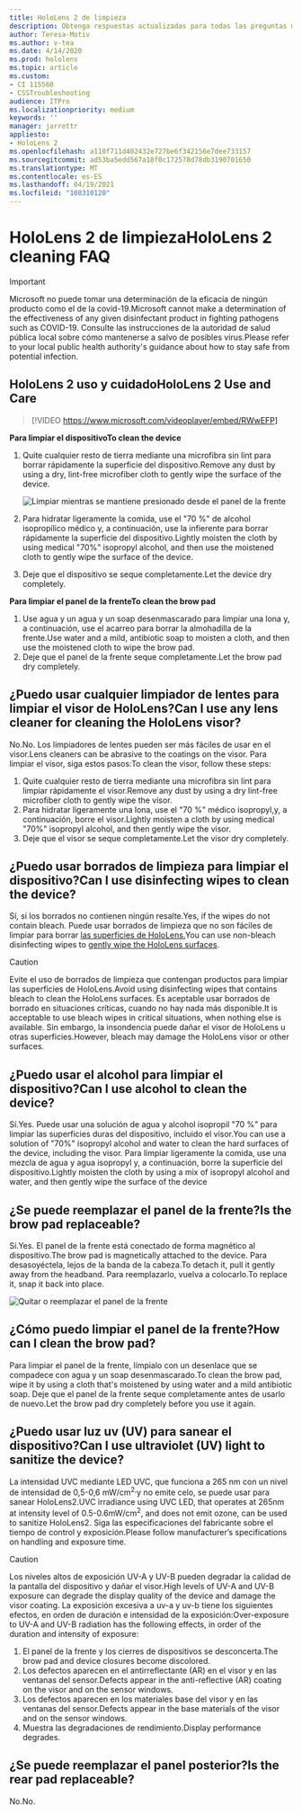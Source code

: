 ```yaml
---
title: HoloLens 2 de limpieza
description: Obtenga respuestas actualizadas para todas las preguntas más frecuentes para limpiar y mantener el HoloLens 2 dispositivo.
author: Teresa-Motiv
ms.author: v-tea
ms.date: 4/14/2020
ms.prod: hololens
ms.topic: article
ms.custom:
- CI 115560
- CSSTroubleshooting
audience: ITPro
ms.localizationpriority: medium
keywords: ''
manager: jarrettr
appliesto:
- HoloLens 2
ms.openlocfilehash: a110f711d402432e727be6f342156e7dee733157
ms.sourcegitcommit: ad53ba5edd567a18f0c172578d78db3190701650
ms.translationtype: MT
ms.contentlocale: es-ES
ms.lasthandoff: 04/19/2021
ms.locfileid: "108310120"
---
```

# <a name="hololens-2-cleaning-faq"></a><span data-ttu-id="19301-103">HoloLens 2 de limpieza</span><span class="sxs-lookup"><span data-stu-id="19301-103">HoloLens 2 cleaning FAQ</span></span>

> [!IMPORTANT]  
> <span data-ttu-id="19301-104">Microsoft no puede tomar una determinación de la eficacia de ningún producto como el de la covid-19.</span><span class="sxs-lookup"><span data-stu-id="19301-104">Microsoft cannot make a determination of the effectiveness of any given disinfectant product in fighting pathogens such as COVID-19.</span></span> <span data-ttu-id="19301-105">Consulte las instrucciones de la autoridad de salud pública local sobre cómo mantenerse a salvo de posibles virus.</span><span class="sxs-lookup"><span data-stu-id="19301-105">Please refer to your local public health authority's guidance about how to stay safe from potential infection.</span></span>  

## <a name="hololens-2-use-and-care"></a><span data-ttu-id="19301-106">HoloLens 2 uso y cuidado</span><span class="sxs-lookup"><span data-stu-id="19301-106">HoloLens 2 Use and Care</span></span>

> [!VIDEO https://www.microsoft.com/videoplayer/embed/RWwEFP]

<!-- <iframe src="https://channel9.msdn.com/Shows/Docs-Mixed-Reality/HoloLens-2-Use-and-Care/player" width="960" height="540" allowFullScreen frameBorder="0" title="HoloLens 2 Use and Care - Microsoft Channel 9 Video"></iframe> -->

<span data-ttu-id="19301-107">**Para limpiar el dispositivo**</span><span class="sxs-lookup"><span data-stu-id="19301-107">**To clean the device**</span></span>

1. <span data-ttu-id="19301-108">Quite cualquier resto de tierra mediante una microfibra sin lint para borrar rápidamente la superficie del dispositivo.</span><span class="sxs-lookup"><span data-stu-id="19301-108">Remove any dust by using a dry, lint-free microfiber cloth to gently wipe the surface of the device.</span></span>

   ![Limpiar mientras se mantiene presionado desde el panel de la frente](images/hl2-cleaning.png)

2. <span data-ttu-id="19301-110">Para hidratar ligeramente la comida, use el "70 %" de alcohol isopropílico médico y, a continuación, use la infierente para borrar rápidamente la superficie del dispositivo.</span><span class="sxs-lookup"><span data-stu-id="19301-110">Lightly moisten the cloth by using medical "70%" isopropyl alcohol, and then use the moistened cloth to gently wipe the surface of the device.</span></span>

3. <span data-ttu-id="19301-111">Deje que el dispositivo se seque completamente.</span><span class="sxs-lookup"><span data-stu-id="19301-111">Let the device dry completely.</span></span>

<span data-ttu-id="19301-112">**Para limpiar el panel de la frente**</span><span class="sxs-lookup"><span data-stu-id="19301-112">**To clean the brow pad**</span></span>

1. <span data-ttu-id="19301-113">Use agua y un agua y un soap desenmascarado para limpiar una lona y, a continuación, use el acarreo para borrar la almohadilla de la frente.</span><span class="sxs-lookup"><span data-stu-id="19301-113">Use water and a mild, antibiotic soap to moisten a cloth, and then use the moistened cloth to wipe the brow pad.</span></span>
1. <span data-ttu-id="19301-114">Deje que el panel de la frente seque completamente.</span><span class="sxs-lookup"><span data-stu-id="19301-114">Let the brow pad dry completely.</span></span>

## <a name="can-i-use-any-lens-cleaner-for-cleaning-the-hololens-visor"></a><span data-ttu-id="19301-115">¿Puedo usar cualquier limpiador de lentes para limpiar el visor de HoloLens?</span><span class="sxs-lookup"><span data-stu-id="19301-115">Can I use any lens cleaner for cleaning the HoloLens visor?</span></span>

<span data-ttu-id="19301-116">No.</span><span class="sxs-lookup"><span data-stu-id="19301-116">No.</span></span> <span data-ttu-id="19301-117">Los limpiadores de lentes pueden ser más fáciles de usar en el visor.</span><span class="sxs-lookup"><span data-stu-id="19301-117">Lens cleaners can be abrasive to the coatings on the visor.</span></span> <span data-ttu-id="19301-118">Para limpiar el visor, siga estos pasos:</span><span class="sxs-lookup"><span data-stu-id="19301-118">To clean the visor, follow these steps:</span></span>  

1. <span data-ttu-id="19301-119">Quite cualquier resto de tierra mediante una microfibra sin lint para limpiar rápidamente el visor.</span><span class="sxs-lookup"><span data-stu-id="19301-119">Remove any dust by using a dry lint-free microfiber cloth to gently wipe the visor.</span></span>
1. <span data-ttu-id="19301-120">Para hidratar ligeramente una lona, use el "70 %" médico isopropyl,y, a continuación, borre el visor.</span><span class="sxs-lookup"><span data-stu-id="19301-120">Lightly moisten a cloth by using medical "70%" isopropyl alcohol, and then gently wipe the visor.</span></span>
1. <span data-ttu-id="19301-121">Deje que el visor se seque completamente.</span><span class="sxs-lookup"><span data-stu-id="19301-121">Let the visor dry completely.</span></span>

## <a name="can-i-use-disinfecting-wipes-to-clean-the-device"></a><span data-ttu-id="19301-122">¿Puedo usar borrados de limpieza para limpiar el dispositivo?</span><span class="sxs-lookup"><span data-stu-id="19301-122">Can I use disinfecting wipes to clean the device?</span></span>

<span data-ttu-id="19301-123">Sí, si los borrados no contienen ningún resalte.</span><span class="sxs-lookup"><span data-stu-id="19301-123">Yes, if the wipes do not contain bleach.</span></span> <span data-ttu-id="19301-124">Puede usar borrados de limpieza que no son fáciles de limpiar para borrar [las superficies de HoloLens.](#hololens-2-use-and-care)</span><span class="sxs-lookup"><span data-stu-id="19301-124">You can use non-bleach disinfecting wipes to [gently wipe the HoloLens surfaces](#hololens-2-use-and-care).</span></span>  

> [!CAUTION]  
> <span data-ttu-id="19301-125">Evite el uso de borrados de limpieza que contengan productos para limpiar las superficies de HoloLens.</span><span class="sxs-lookup"><span data-stu-id="19301-125">Avoid using disinfecting wipes that contains bleach to clean the HoloLens surfaces.</span></span> <span data-ttu-id="19301-126">Es aceptable usar borrados de borrado en situaciones críticas, cuando no hay nada más disponible.</span><span class="sxs-lookup"><span data-stu-id="19301-126">It is acceptable to use bleach wipes in critical situations, when nothing else is available.</span></span> <span data-ttu-id="19301-127">Sin embargo, la insondencia puede dañar el visor de HoloLens u otras superficies.</span><span class="sxs-lookup"><span data-stu-id="19301-127">However, bleach may damage the HoloLens visor or other surfaces.</span></span>

## <a name="can-i-use-alcohol-to-clean-the-device"></a><span data-ttu-id="19301-128">¿Puedo usar el alcohol para limpiar el dispositivo?</span><span class="sxs-lookup"><span data-stu-id="19301-128">Can I use alcohol to clean the device?</span></span>

<span data-ttu-id="19301-129">Sí.</span><span class="sxs-lookup"><span data-stu-id="19301-129">Yes.</span></span> <span data-ttu-id="19301-130">Puede usar una solución de agua y alcohol isopropil "70 %" para limpiar las superficies duras del dispositivo, incluido el visor.</span><span class="sxs-lookup"><span data-stu-id="19301-130">You can use a solution of "70%" isopropyl alcohol and water to clean the hard surfaces of the device, including the visor.</span></span> <span data-ttu-id="19301-131">Para limpiar ligeramente la comida, use una mezcla de agua y agua isopropyl y, a continuación, borre la superficie del dispositivo.</span><span class="sxs-lookup"><span data-stu-id="19301-131">Lightly moisten the cloth by using a mix of isopropyl alcohol and water, and then gently wipe the surface of the device</span></span>

## <a name="is-the-brow-pad-replaceable"></a><span data-ttu-id="19301-132">¿Se puede reemplazar el panel de la frente?</span><span class="sxs-lookup"><span data-stu-id="19301-132">Is the brow pad replaceable?</span></span>

<span data-ttu-id="19301-133">Sí.</span><span class="sxs-lookup"><span data-stu-id="19301-133">Yes.</span></span> <span data-ttu-id="19301-134">El panel de la frente está conectado de forma magnético al dispositivo.</span><span class="sxs-lookup"><span data-stu-id="19301-134">The brow pad is magnetically attached to the device.</span></span> <span data-ttu-id="19301-135">Para desasoyéctela, lejos de la banda de la cabeza.</span><span class="sxs-lookup"><span data-stu-id="19301-135">To detach it, pull it gently away from the headband.</span></span> <span data-ttu-id="19301-136">Para reemplazarlo, vuelva a colocarlo.</span><span class="sxs-lookup"><span data-stu-id="19301-136">To replace it, snap it back into place.</span></span>

![Quitar o reemplazar el panel de la frente](images/hololens2-remove-browpad.png)

## <a name="how-can-i-clean-the-brow-pad"></a><span data-ttu-id="19301-138">¿Cómo puedo limpiar el panel de la frente?</span><span class="sxs-lookup"><span data-stu-id="19301-138">How can I clean the brow pad?</span></span>

<span data-ttu-id="19301-139">Para limpiar el panel de la frente, límpialo con un desenlace que se compadece con agua y un soap desenmascarado.</span><span class="sxs-lookup"><span data-stu-id="19301-139">To clean the brow pad, wipe it by using a cloth that's moistened by using water and a mild antibiotic soap.</span></span> <span data-ttu-id="19301-140">Deje que el panel de la frente seque completamente antes de usarlo de nuevo.</span><span class="sxs-lookup"><span data-stu-id="19301-140">Let the brow pad dry completely before you use it again.</span></span>

## <a name="can-i-use-ultraviolet-uv-light-to-sanitize-the-device"></a><span data-ttu-id="19301-141">¿Puedo usar luz uv (UV) para sanear el dispositivo?</span><span class="sxs-lookup"><span data-stu-id="19301-141">Can I use ultraviolet (UV) light to sanitize the device?</span></span>

<span data-ttu-id="19301-142">La intensidad UVC mediante LED UVC, que funciona a 265 nm con un nivel de intensidad de 0,5-0,6 mW/cm<sup>2,</sup>y no emite celo, se puede usar para sanear HoloLens2.</span><span class="sxs-lookup"><span data-stu-id="19301-142">UVC irradiance using UVC LED, that operates at 265nm at intensity level of 0.5-0.6mW/cm<sup>2</sup>, and does not emit ozone, can be used to sanitize HoloLens2.</span></span> <span data-ttu-id="19301-143">Siga las especificaciones del fabricante sobre el tiempo de control y exposición.</span><span class="sxs-lookup"><span data-stu-id="19301-143">Please follow manufacturer’s specifications on handling and exposure time.</span></span>

> [!CAUTION]  
> <span data-ttu-id="19301-144">Los niveles altos de exposición UV-A y UV-B pueden degradar la calidad de la pantalla del dispositivo y dañar el visor.</span><span class="sxs-lookup"><span data-stu-id="19301-144">High levels of UV-A and UV-B exposure can degrade the display quality of the device and damage the visor coating.</span></span> <span data-ttu-id="19301-145">La exposición excesiva a uv-a y uv-b tiene los siguientes efectos, en orden de duración e intensidad de la exposición:</span><span class="sxs-lookup"><span data-stu-id="19301-145">Over-exposure to UV-A and UV-B radiation has the following effects, in order of the duration and intensity of exposure:</span></span>
>  
> 1. <span data-ttu-id="19301-146">El panel de la frente y los cierres de dispositivos se desconcerta.</span><span class="sxs-lookup"><span data-stu-id="19301-146">The brow pad and device closures become discolored.</span></span>
> 1. <span data-ttu-id="19301-147">Los defectos aparecen en el antirreflectante (AR) en el visor y en las ventanas del sensor.</span><span class="sxs-lookup"><span data-stu-id="19301-147">Defects appear in the anti-reflective (AR) coating on the visor and on the sensor windows.</span></span>
> 1. <span data-ttu-id="19301-148">Los defectos aparecen en los materiales base del visor y en las ventanas del sensor.</span><span class="sxs-lookup"><span data-stu-id="19301-148">Defects appear in the base materials of the visor and on the sensor windows.</span></span>
> 1. <span data-ttu-id="19301-149">Muestra las degradaciones de rendimiento.</span><span class="sxs-lookup"><span data-stu-id="19301-149">Display performance degrades.</span></span>

## <a name="is-the-rear-pad-replaceable"></a><span data-ttu-id="19301-150">¿Se puede reemplazar el panel posterior?</span><span class="sxs-lookup"><span data-stu-id="19301-150">Is the rear pad replaceable?</span></span>

<span data-ttu-id="19301-151">No.</span><span class="sxs-lookup"><span data-stu-id="19301-151">No.</span></span>
